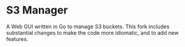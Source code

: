 # S3 Manager

A Web GUI written in Go to manage S3 buckets. This fork includes substantial
changes to make the code more idiomatic, and to add new features.

